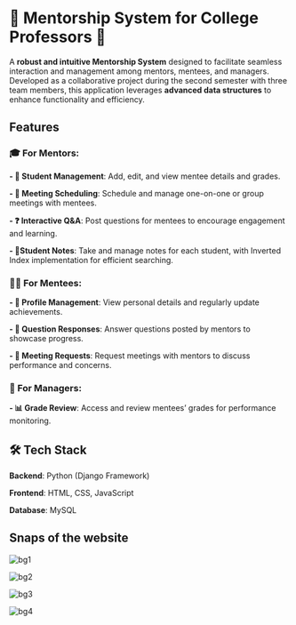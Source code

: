 # 🌟 Mentorship System for College Professors 🌟

A **robust and intuitive Mentorship System** designed to facilitate seamless interaction and management among mentors, mentees, and managers. Developed as a collaborative project during the second semester with three team members, this application leverages **advanced data structures** to enhance functionality and efficiency.

## Features

### 🎓 For Mentors:

**- 👥 Student Management**: Add, edit, and view mentee details and grades.

**- 📅 Meeting Scheduling**: Schedule and manage one-on-one or group meetings with mentees.

**- ❓ Interactive Q&A**: Post questions for mentees to encourage engagement and learning.

**- 📝Student Notes**: Take and manage notes for each student, with Inverted Index implementation for efficient searching.

### 🧑‍🎓 For Mentees:

**- 👤 Profile Management**: View personal details and regularly update achievements.

**- 💬 Question Responses**: Answer questions posted by mentors to showcase progress.

**- 🤝 Meeting Requests**: Request meetings with mentors to discuss performance and concerns.

### 🏅 For Managers:

**- 📊 Grade Review**: Access and review mentees’ grades for performance monitoring.

## 🛠️ Tech Stack

**Backend**: Python (Django Framework)

**Frontend**: HTML, CSS, JavaScript

**Database**: MySQL

## Snaps of the website

![bg1](https://github.com/user-attachments/assets/ec7427cc-9c30-4a74-9a3d-3b58f33f8b52)

![bg2](https://github.com/user-attachments/assets/91dd001d-498e-485e-97b0-4364ee4153e9)

![bg3](https://github.com/user-attachments/assets/23363d0d-1727-4c57-a509-5e3f474e53be)

![bg4](https://github.com/user-attachments/assets/3fa35bcc-7ae4-41bc-aece-967392666642)
